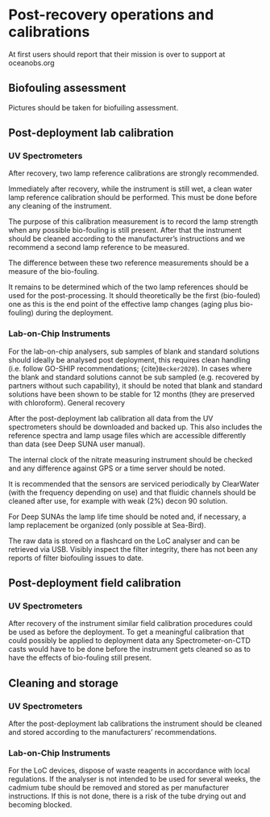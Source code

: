 # Post-recovery operations and calibrations

At first users should report that their mission is over to support at oceanobs.org

## Biofouling assessment
Pictures should be taken for biofuiling assessment. 

## Post-deployment lab calibration
### UV Spectrometers
After recovery, two lamp reference calibrations are strongly recommended.

Immediately after recovery, while the instrument is still wet, a clean water lamp reference calibration should be performed. This must be done before any cleaning of the instrument. 

The purpose of this calibration measurement is to record the lamp strength when any possible bio-fouling is still present. 
After that the instrument should be cleaned according to the manufacturer’s instructions and we recommend a second lamp reference to be measured. 

The difference between these two reference measurements should be a measure of the bio-fouling.

It remains to be determined which of the two lamp references should be used for the post-processing. It should theoretically be the first (bio-fouled) one as this is the end point of the effective lamp changes (aging plus bio-fouling) during the deployment.

### Lab-on-Chip Instruments
For the lab-on-chip analysers, sub samples of blank and standard solutions should ideally be analysed post deployment, this requires clean handling (i.e. follow GO-SHIP recommendations; {cite}`Becker2020`). In cases where the blank and standard solutions cannot be sub sampled (e.g. recovered by partners without such capability), it should be noted that blank and standard solutions have been shown to be stable for 12 months (they are preserved with chloroform). General recovery

After the post-deployment lab calibration all data from the UV spectrometers should be downloaded and backed up. This also includes the reference spectra and lamp usage files which are accessible differently than data (see Deep SUNA user manual).

The internal clock of the nitrate measuring instrument should be checked and any difference against GPS or a time server should be noted.

It is recommended that the sensors are serviced periodically by ClearWater (with the frequency depending on use) and that fluidic channels should be cleaned after use, for example with weak (2%) decon 90 solution.

For Deep SUNAs the lamp life time should be noted and, if necessary, a lamp replacement be organized (only possible at Sea-Bird). 

The raw data is stored on a flashcard on the LoC analyser and can be retrieved via USB. Visibly inspect the filter integrity, there has not been any reports of filter biofouling issues to date. 

## Post-deployment field calibration
### UV Spectrometers
After recovery of the instrument similar field calibration procedures could be used as before the deployment. 
To get a meaningful calibration that could possibly be applied to deployment data any Spectrometer-on-CTD casts would have to be done before the instrument gets cleaned so as to have the effects of bio-fouling still present. 

## Cleaning and storage
### UV Spectrometers
After the post-deployment lab calibrations the instrument should be cleaned and stored according to the manufacturers’ recommendations.

### Lab-on-Chip Instruments
For the LoC devices, dispose of waste reagents in accordance with local regulations. 
If the analyser is not intended to be used for several weeks, the cadmium tube should be removed and stored as per manufacturer instructions. 
If this is not done, there is a risk of the tube drying out and becoming blocked.


